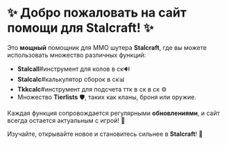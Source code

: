# ✨ Добро пожаловать на сайт помощи для Stalcraft! ✨

Это  **мощный** помощник для MMO шутера **Stalcraft**, где вы можете использовать множество различных функций:

- **Stalcall**#инструмент для колов в ск🔊
- **Stalcalc**#калькулятор сборок в ск📊
- **Tkkcalc**#инструмент для подсчета ттк в ск в ск ⚙️
- Множество **Tierlists** 🛡️, таких как кланы, броня или оружие.

Каждая функция сопровождается регулярными **обновлениями**, и сайт всегда остается актуальным с игрой! 💾

Изучайте, открывайте новое и становитесь сильнее в **Stalcraft**! 🚀